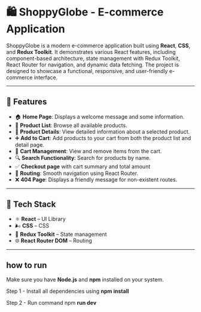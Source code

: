 # 🛍️ ShoppyGlobe - E-commerce Application


ShoppyGlobe is a modern e-commerce application built using **React**, **CSS**, and **Redux Toolkit**. It demonstrates various React features, including component-based architecture, state management with Redux Toolkit, React Router for navigation, and dynamic data fetching. The project is designed to showcase a functional, responsive, and user-friendly e-commerce interface.


---

## 🚀 Features

- 🏠 **Home Page**: Displays a welcome message and some information.
- 🛒 **Product List**: Browse all available products.
- 📄 **Product Details**: View detailed information about a selected product.
- ➕ **Add to Cart**: Add products to your cart from both the product list and detail page.
- 🧺 **Cart Management**: View and remove items from the cart.
- 🔍 **Search Functionality**: Search for products by name.
- ✅ **Checkout page** with cart summary and total amount
- 🧭 **Routing**: Smooth navigation using React Router.
- ❌ **404 Page**: Displays a friendly message for non-existent routes.

---

## 🧩 Tech Stack

- ⚛️ **React** – UI Library
- 🌬️ **CSS** –  CSS 
- 🔄 **Redux Toolkit** – State management
- 🌐 **React Router DOM** – Routing

---
## how to run

Make sure you have **Node.js** and **npm** installed on your system.

Step 1 - Install all dependencies using **npm install**

Step 2 - Run command npm **run dev**